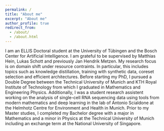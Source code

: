 ```yaml
---
permalink: /
title: "About me"
excerpt: "About me"
author_profile: true
redirect_from: 
  - /about/
  - /about.html
---
```


I am an ELLIS Doctoral student at the University of Tübingen and the Bosch Center for Artificial Intelligence. I am grateful to be supervised by Matthias Hein, Lukas Schott and previously Jan Hendrik Metzen. My research focus is on domain shift under resource contraints. In particular, this includes topics such as knowledge distillation, training with synthetic data, coreset selection and efficient architectures. Before starting my PhD, I pursued a Double Degree between the Technical University of Munich and KTH Royal Institute of Technology from which I graduated in Mathematics and Engineering Physics. Additionally, I was a student research assistent working on the analysis of single-cell RNA sequencing data using tools from modern mathematics and deep learning in the lab of Antonio Scialdone at the Helmhotz Centre for Environment and Health in Munich. Prior to my Master studies, I completed my Bachelor degree with a major in Mathematics and a minor in Physics at the Technical University of Munich including an exchange term at the National University of Singapore.
